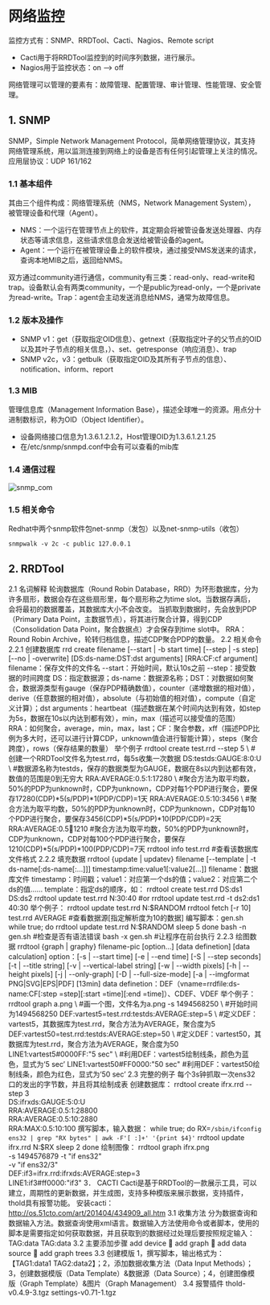 # 网络监控
监控方式有：SNMP、RRDTool、Cacti、Nagios、Remote script
* Cacti用于将RRDTool监控到的时间序列数据，进行展示。
* Nagios用于监控状态：on --> off

网络管理可以管理的要素有：故障管理、配置管理、审计管理、性能管理、安全管理。
## 1. SNMP
SNMP，Simple Network Management Protocol，简单网络管理协议，其支持网络管理系统，用以监测连接到网络上的设备是否有任何引起管理上关注的情况。应用层协议：UDP 161/162
### 1.1 基本组件
其由三个组件构成：网络管理系统（NMS，Network Management System），被管理设备和代理（Agent）。
- NMS：一个运行在管理节点上的软件，其定期会将被管设备发送处理器、内存状态等请求信息，这些请求信息会发送给被管设备的agent。
- Agent：一个运行在被管理设备上的软件模块，通过接受NMS发送来的请求，查询本地MIB之后，返回给NMS。

双方通过community进行通信，community有三类：read-only、read-write和trap。设备默认会有两类community，一个是public为read-only，一个是private为read-write。Trap：agent会主动发送消息给NMS，通常为故障信息。
### 1.2 版本及操作
* SNMP v1：get（获取指定OID信息）、getnext（获取指定叶子的父节点的OID以及其叶子节点的相关信息，）、set、getresponse（响应消息）、trap
* SNMP v2c，v3：getbulk（获取指定OID及其所有子节点的信息）、notification、inform、report
### 1.3 MIB
管理信息库（Management Information Base），描述全球唯一的资源。用点分十进制数标识，称为OID（Object Identifier）。
* 设备网络接口信息为1.3.6.1.2.1.2，Host管理OID为1.3.6.1.2.1.25
* 在/etc/snmp/snmpd.conf中会有可以查看的mib库
### 1.4 通信过程
![snmp_com](https://github.com/Minions1128/net_tech_notes/blob/master/img/snmp_com.jpg "snmp_com")
### 1.5 相关命令
Redhat中两个snmp软件包net-snmp（发包）以及net-snmp-utils（收包）
```
snmpwalk -v 2c -c public 127.0.0.1
```
## 2. RRDTool
2.1 名词解释
轮询数据库（Round Robin Database，RRD）为环形数据库，分为许多扇形，数据会存在这些扇形里，每个扇形称之为time slot。当数据存满后，会将最初的数据覆盖，其数据库大小不会改变。
当抓取到数据时，先会放到PDP（Primary Data Point，主数据节点），将其进行聚合计算，得到CDP（Consolidation Data Point，聚合数据点）才会保存到time slot中。
RRA：Round Robin Archive，轮转归档信息，描述CDP聚合PDP的数量。
2.2 相关命令
2.2.1   创建数据库
rrd create filename [--start | -b start time] [--step | -s step] [--no | -overwrite] [DS:ds-name:DST:dst arguments] [RRA:CF:cf argument]
filename：保存文件的文件名
--start：开始时间，默认10s之前
--step：接受数据的时间跨度
DS：指定数据源；ds-name：数据源名称；DST：对数据如何聚合，数据源类型有gauge（保存PDP精确数值），counter（递增数据的相对值），derive（任意数据的相对值），absolute（与初始值的相对值），compute（自定义计算）；dst arguments：heartbeat（描述数据在某个时间内达到有效，如step为5s，数据在10s以内达到都有效），min，max（描述可以接受值的范围）
RRA：如何聚合，average，min，max，last；CF：聚合参数，xff（描述PDP比例为多大时，还可以进行计算CDP，unknown值会进行智能计算），steps（聚合跨度），rows（保存结果的数量）
举个例子
rrdtool create test.rrd --step 5 \  #创建一个RRDTool文件名为test.rrd，每5s收集一次数据
DS:testds:GAUGE:8:0:U \         #数据源名称为testds，保存的数据类型为GAUGE，数据在8s以内到达都有效，数值的范围是0到无穷大
RRA:AVERAGE:0.5:1:17280 \   #聚合方法为取平均数，50%的PDP为unknown时，CDP为unknown，CDP对每1个PDP进行聚合，要保存17280(CDP)*5(s/PDP)*1(PDP/CDP)=1天
RRA:AVERAGE:0.5:10:3456 \   #聚合方法为取平均数，50%的PDP为unknown时，CDP为unknown，CDP对每10个PDP进行聚合，要保存3456(CDP)*5(s/PDP)*10(PDP/CDP)=2天
RRA:AVERAGE:0.5:100:1210    #聚合方法为取平均数，50%的PDP为unknown时，CDP为unknown，CDP对每100个PDP进行聚合，要保存1210(CDP)*5(s/PDP)*100(PDP/CDP)=7天
rrdtool info test.rrd   #查看该数据库文件格式
2.2.2   填充数据
rrdtool {update | updatev} filename [--template | -t ds-name[:ds-name[:…]]] timestamp:time:value1[:value2[…]]
filename：数据库文件
timestamp：时间戳；value1：对应第一个ds的值；value2：对应第二个ds的值……
template：指定ds的顺序，如：
rrdtool create test.rrd DS:ds1 DS:ds2
rrdtool update test.rrd N:30:40     #or rrdtool update test.rrd -t ds2:ds1 40:30
举个例子：
rrdtool update test.rrd N:$RANDOM
rrdtool fetch [-r 10] test.rrd AVERAGE      #查看数据源[指定解析度为10的数据]
编写脚本：gen.sh
while true; do
  rrdtool update test.rrd N:$RANDOM
  sleep 5
done
bash -n gen.sh      #检查是否有语法错误
bash -x gen.sh      #让程序在前台执行
2.2.3   绘图数据
rrdtool {graph | graphy} filename-pic [option…] [data definetion] [data calculation]
option：[-s | --start time] [-e | --end time] [-S | --step seconds] [-t | --title string] [-v | --vertical-label string] [-w | --width pixels] [-h | --height pixels] [-j | --only-graph] [-D | --full-size-mode] [-a | --imgformat PNG|SVG|EPS|PDF] [13min]
data definetion：DEF（vname=rrdfile:ds-name:CF[:step =step][:start =time][:end =time]）、CDEF、VDEF
举个例子：
rrdtool graph a.png \   #画一个图，文件名为a.png
-s 1494568250 \     #开始时间为1494568250
DEF:vartest5=test.rrd:testds:AVERAGE:step=5 \   #定义DEF：vartest5，其数据库为test.rrd，聚合方法为AVERAGE，聚合度为5
DEF:vartest50=test.rrd:testds:AVERAGE:step=50 \     #定义DEF：vartest50，其数据库为test.rrd，聚合方法为AVERAGE，聚合度为50
LINE1:vartest5#0000FF:"5 sec" \     #利用DEF：vartest5绘制线条，颜色为蓝色，显式为‘5 sec’
LINE1:vartest50#FF0000:"50 sec"     #利用DEF：vartest50绘制线条，颜色为红色，显式为‘50 sec’
2.3 完整的例子
每个3s钟抓取一次ens32口的发出的字节数，并且将其绘制成表
创建数据库：
rrdtool create ifrx.rrd --step 3 \
DS:ifrxds:GAUGE:5:0:U \
RRA:AVERAGE:0.5:1:28800 \
RRA:AVERAGE:0.5:10:2880 \
RRA:MAX:0.5:10:100
撰写脚本，输入数据：
while true; do
  RX=`/sbin/ifconfig ens32 | grep "RX bytes" | awk -F'[ :]+' '{print $4}'`
  rrdtool update ifrx.rrd N:$RX
  sleep 2
done
绘制图像：
rrdtool graph ifrx.png \
-s 1494576879 -t "if ens32" \
-v "if ens32/3" \
DEF:if3=ifrx.rrd:ifrxds:AVERAGE:step=3 \
LINE1:if3#ff0000:"if3"
3．  CACTI
Cacti是基于RRDTool的一款展示工具，可以建立，周期性的更新数据，并生成图，支持多种模版来展示数据，支持插件，thold具有报警功能。
安装cacti：http://os.51cto.com/art/201404/434909_all.htm
3.1 收集方法
分为数据查询和数据输入方法。数据查询使用xml语言。数据输入方法使用命令或者脚本，使用的脚本是需要指定如何获取数据，并且获取到的数据经过处理后要按照规定输入：TAG:data TAG:data
3.2 主要添加步骤
add device  add graph  add data source  add graph trees
3.3 创建模版
1，撰写脚本，输出格式为：【TAG1:data1 TAG2:data2】；2，添加数据收集方法（Data Input Methods）；3，创建数据模版（Data Template）&数据源（Data Source）；4，创建图像模版（Graph Template）&图片（Graph Management）
3.4 报警插件
thold-v0.4.9-3.tgz    settings-v0.71-1.tgz







